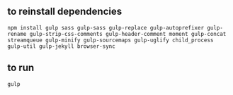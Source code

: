 

## to reinstall dependencies

```
npm install gulp sass gulp-sass gulp-replace gulp-autoprefixer gulp-rename gulp-strip-css-comments gulp-header-comment moment gulp-concat streamqueue gulp-minify gulp-sourcemaps gulp-uglify child_process gulp-util gulp-jekyll browser-sync
```


## to run

```
gulp
```